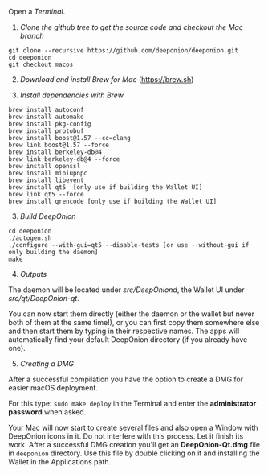 Open a *Terminal*.

1.  *Clone the github tree to get the source code and checkout the Mac branch*

```
git clone --recursive https://github.com/deeponion/deeponion.git
cd deeponion
git checkout macos
```

2.  *Download and install Brew for Mac* (https://brew.sh)

3.  *Install dependencies with Brew*

```
brew install autoconf
brew install automake
brew install pkg-config
brew install protobuf
brew install boost@1.57 --cc=clang 
brew link boost@1.57 --force
brew install berkeley-db@4 
brew link berkeley-db@4 --force
brew install openssl 
brew install miniupnpc
brew install libevent
brew install qt5  [only use if building the Wallet UI]
brew link qt5 --force
brew install qrencode [only use if building the Wallet UI]
```
3.  *Build DeepOnion*

```
cd deeponion
./autogen.sh
./configure --with-gui=qt5 --disable-tests [or use --without-gui if only building the daemon]
make
```

4. *Outputs*

The daemon will be located under *src/DeepOniond*, the Wallet UI under *src/qt/DeepOnion-qt*.

You can now start them directly (either the daemon or the wallet but never both of them at the same time!), or you can first copy them somewhere else and then start them by typing in their respective names. The apps will automatically find your default DeepOnion directory (if you already have one).

5. *Creating a DMG*

After a successful compilation you have the option to create a DMG for easier macOS deployment. 

For this type: `sudo make deploy` in the Terminal and enter the **administrator password** when asked. 

Your Mac will now start to create several files and also open a Window with DeepOnion icons in it. Do not interfere with this process. Let it finish its work. After a successful DMG creation you'll get an **DeepOnion-Qt.dmg** file in `deeponion` directory. Use this file by double clicking on it and installing the Wallet in the Applications path.
